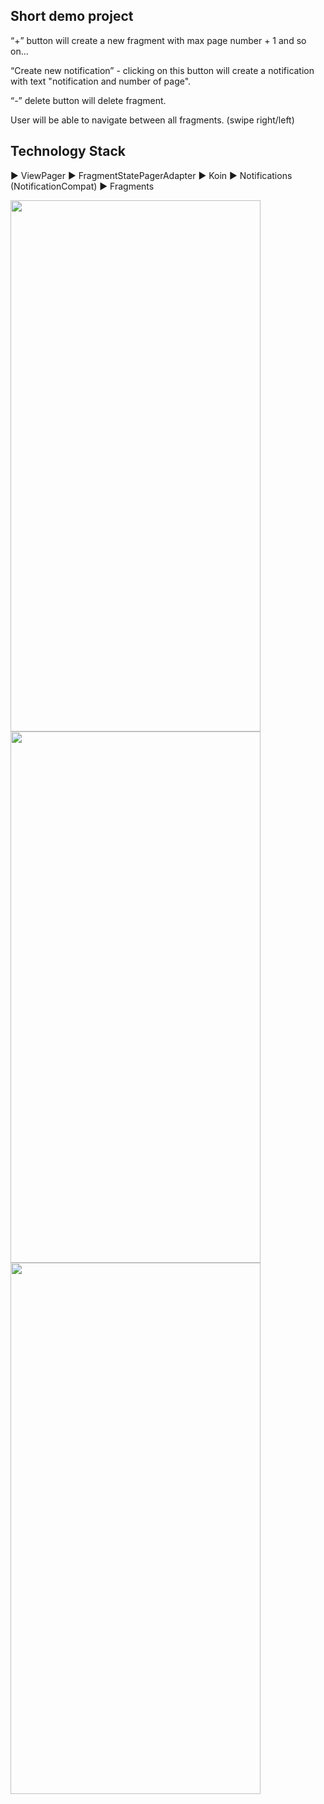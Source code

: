 Short demo project
------------------------------------------------------------------------------------------------------------------------------------------------------
“+”  button will create a new fragment with max page number + 1 and so on...

“Create new notification” - clicking on this button will create a notification with text "notification and number of page".

“-” delete button will delete fragment.

User will be able to navigate between all fragments. (swipe right/left)

Technology Stack
------------------------------------------------------------------------------------------------------------------------------------------------------
►  ViewPager
►  FragmentStatePagerAdapter
►  Koin
►  Notifications (NotificationCompat)
►  Fragments


<img src="https://user-images.githubusercontent.com/72496644/103102698-e1be2000-4625-11eb-82ab-7bdb0658500b.jpg" width="400" height="850">

<img src="https://user-images.githubusercontent.com/72496644/103102717-f6021d00-4625-11eb-9e49-8163fbf3b6bc.jpg" width="400" height="850">

<img src="https://user-images.githubusercontent.com/72496644/103102720-fac6d100-4625-11eb-8643-c69797b551da.jpg" width="400" height="850">
